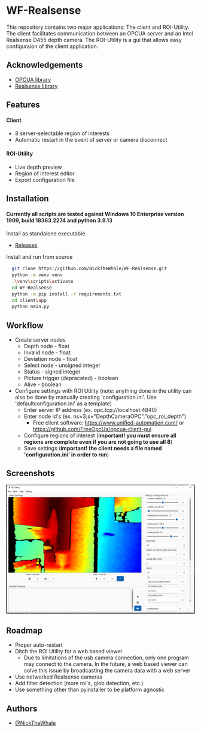 
# WF-Realsense

This repository contains two major applications: The client and ROI-Utility. The client
facilitates communication between an OPCUA server and an Intel Realsense D455 depth 
camera. The ROI-Utility is a gui that allows easy configuraion of the client application. 

## Acknowledgements

 - [OPCUA library](https://github.com/FreeOpcUa/python-opcua.git)
 - [Realsense library](https://github.com/IntelRealSense/librealsense.git)


## Features
#### Client
- 8 server-selectable region of interests
- Automatic restart in the event of server or camera disconnect
#### ROI-Utility
- Live depth preview
- Region of interest editor
- Export configuration file


## Installation
#### Currently all scripts are tested against Windows 10 Enterprise version 1909, build 18363.2274 and python 3.9.13
Install as standalone executable 

- [Releases](https://github.com/NickTheWhale/WF-Realsense/releases)

Install and run from source
```bash
  git clone https://github.com/NickTheWhale/WF-Realsense.git
  python -m venv venv
  .\venv\scripts\activate
  cd WF-Realsense
  python -m pip install -r requirements.txt
  cd client\app
  python main.py
```
    
## Workflow
- Create server nodes
  - Depth node - float
  - Invalid node - float
  - Deviation node - float
  - Select node - unsigned integer
  - Status - signed integer
  - Picture trigger (depracated) - boolean
  - Alive - boolean
- Configure settings with ROI Utility (note: anything done in the utility can also be done by manually creating 'configuration.ini'. Use 'defaultconfiguration.ini' as a template)
  - Enter server IP address (ex. opc.tcp://localhost:4840)
  - Enter node id's (ex. ns=3;s="DepthCameraOPC"."opc_roi_depth")
    - Free client software: https://www.unified-automation.com/ or https://github.com/FreeOpcUa/opcua-client-gui
  - Configure regions of interest (**important! you must ensure all regions are complete even if you are not going to use all 8**)
  - Save settings (**important! the client needs a file named 'configuration.ini' in order to run**)

## Screenshots

![Utility](fullscreen.jpg)

## Roadmap

- Proper auto-restart
- Ditch the ROI Utility for a web based viewer
  - Due to limitations of the usb camera connection, only one program may connect to the camera. In the future, a web based viewer can solve this issue by broadcasting the camera data with a web server
- Use networked Realsense cameras
- Add filter detection (more roi's, glob detection, etc.)
- Use something other than pyinstaller to be platform agnostic

## Authors

- [@NickTheWhale](https://github.com/NickTheWhale)
